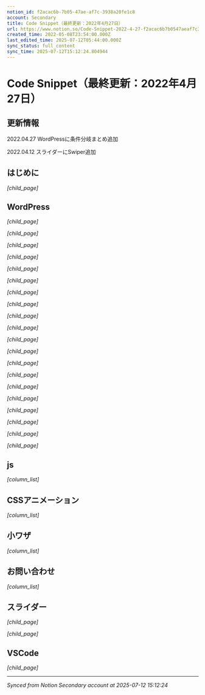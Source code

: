 ```yaml
---
notion_id: f2acac6b-7b05-47ae-af7c-3938a20fe1c8
account: Secondary
title: Code Snippet（最終更新：2022年4月27日）
url: https://www.notion.so/Code-Snippet-2022-4-27-f2acac6b7b0547aeaf7c3938a20fe1c8
created_time: 2022-05-08T23:54:00.000Z
last_edited_time: 2025-07-12T05:44:00.000Z
sync_status: full_content
sync_time: 2025-07-12T15:12:24.804944
---
```


# Code Snippet（最終更新：2022年4月27日）

## 更新情報

2022.04.27 WordPressに条件分岐まとめ追加

2022.04.12 スライダーにSwiper追加

## はじめに

*[child_page]*

## WordPress

*[child_page]*

*[child_page]*

*[child_page]*

*[child_page]*

*[child_page]*

*[child_page]*

*[child_page]*

*[child_page]*

*[child_page]*

*[child_page]*

*[child_page]*

*[child_page]*

*[child_page]*

*[child_page]*

*[child_page]*

*[child_page]*

*[child_page]*

*[child_page]*

*[child_page]*

*[child_page]*

## js

*[column_list]*

## CSSアニメーション

*[column_list]*

## 小ワザ

*[column_list]*

## お問い合わせ

*[column_list]*

## スライダー

*[child_page]*

*[child_page]*

## VSCode

*[child_page]*


---

*Synced from Notion Secondary account at 2025-07-12 15:12:24*
